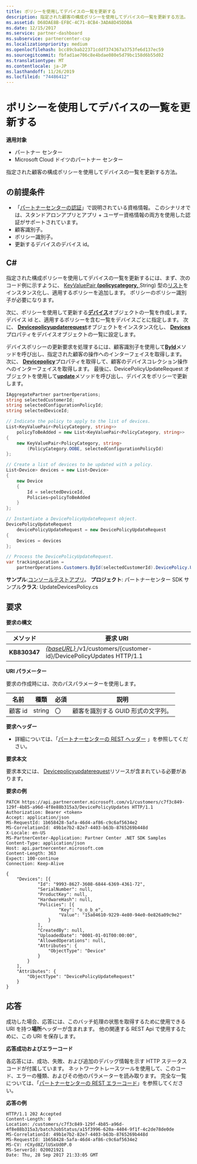```yaml
---
title: ポリシーを使用してデバイスの一覧を更新する
description: 指定された顧客の構成ポリシーを使用してデバイスの一覧を更新する方法。
ms.assetid: D68DAE8B-EFBC-4C71-8CB4-3ADA8D45DDBA
ms.date: 12/15/2017
ms.service: partner-dashboard
ms.subservice: partnercenter-csp
ms.localizationpriority: medium
ms.openlocfilehash: bcc89cbab22371cddf374367a3753fe6d137ec59
ms.sourcegitcommit: fbfad1ae706c8e4bdae080e5d79bc158d6b55d02
ms.translationtype: MT
ms.contentlocale: ja-JP
ms.lasthandoff: 11/26/2019
ms.locfileid: "74486412"
---
```

# <a name="update-a-list-of-devices-with-a-policy"></a>ポリシーを使用してデバイスの一覧を更新する


**適用対象**

- パートナー センター
- Microsoft Cloud ドイツのパートナー センター

指定された顧客の構成ポリシーを使用してデバイスの一覧を更新する方法。

## <a name="span-idprerequisitesspan-idprerequisitesspan-idprerequisitesprerequisites"></a><span id="Prerequisites"/><span id="prerequisites"/><span id="PREREQUISITES"/>の前提条件


- 「[パートナーセンターの認証](partner-center-authentication.md)」で説明されている資格情報。 このシナリオでは、スタンドアロンアプリとアプリ + ユーザー資格情報の両方を使用した認証がサポートされています。
- 顧客識別子。
- ポリシー識別子。
- 更新するデバイスのデバイス id。

## <a name="span-idc_span-idc_c"></a><span id="C_"/><span id="c_"/>C#


指定された構成ポリシーを使用してデバイスの一覧を更新するには、まず、次のコード例に示すように、 [KeyValuePair](https://docs.microsoft.com/dotnet/api/system.collections.generic.keyvaluepair-2)[ **(policycategory,** ](https://docs.microsoft.com/dotnet/api/microsoft.store.partnercenter.models.devicesdeployment.policycategory)String) 型の[リスト](https://docs.microsoft.com/dotnet/api/system.collections.generic.list-1)をインスタンス化し、適用するポリシーを追加します。 ポリシーのポリシー識別子が必要になります。

次に、ポリシーを使用して更新する[**デバイス**](https://docs.microsoft.com/dotnet/api/microsoft.store.partnercenter.models.devicesdeployment.device)オブジェクトの一覧を作成します。デバイス id と、適用するポリシーを含む一覧をデバイスごとに指定します。 次に、 [**Devicepolicyupdaterequest**](https://docs.microsoft.com/dotnet/api/microsoft.store.partnercenter.models.devicesdeployment.devicepolicyupdaterequest)オブジェクトをインスタンス化し、 [**Devices**](https://docs.microsoft.com/dotnet/api/microsoft.store.partnercenter.models.devicesdeployment.devicebatchcreationrequest.devices)プロパティをデバイスオブジェクトの一覧に設定します。

デバイスポリシーの更新要求を処理するには、顧客識別子を使用して[**ById**](https://docs.microsoft.com/dotnet/api/microsoft.store.partnercenter.customers.icustomercollection.byid)メソッドを呼び出し、指定された顧客の操作へのインターフェイスを取得します。 次に、 [**Devicepolicy**](https://docs.microsoft.com/dotnet/api/microsoft.store.partnercenter.customers.icustomer.devicepolicy)プロパティを取得して、顧客のデバイスコレクション操作へのインターフェイスを取得します。 最後に、DevicePolicyUpdateRequest オブジェクトを使用して[**update**](https://docs.microsoft.com/dotnet/api/microsoft.store.partnercenter.devicesdeployment.icustomerdevicecollection.update)メソッドを呼び出し、デバイスをポリシーで更新します。

``` csharp
IAggregatePartner partnerOperations;
string selectedCustomerId;
string selectedConfigurationPolicyId; 
string selectedDeviceId;

// Indicate the policy to apply to the list of devices. 
List<KeyValuePair<PolicyCategory, string>> 
    policyToBeAdded = new List<KeyValuePair<PolicyCategory, string>>
{
    new KeyValuePair<PolicyCategory, string>
        (PolicyCategory.OOBE, selectedConfigurationPolicyId)
};

// Create a list of devices to be updated with a policy.
List<Device> devices = new List<Device>
{
    new Device
    {
        Id = selectedDeviceId,
        Policies=policyToBeAdded
    }
};

// Instantiate a DevicePolicyUpdateRequest object.
DevicePolicyUpdateRequest 
    devicePolicyUpdateRequest = new DevicePolicyUpdateRequest
{
    Devices = devices             
};

// Process the DevicePolicyUpdateRequest.
var trackingLocation = 
    partnerOperations.Customers.ById(selectedCustomerId).DevicePolicy.Update(devicePolicyUpdateRequest);
```

**サンプル**:[コンソールテストアプリ](console-test-app.md)。 **プロジェクト**: パートナーセンター SDK サンプル**クラス**: UpdateDevicesPolicy.cs

## <a name="span-idrequestspan-idrequestspan-idrequestrequest"></a><span id="Request"/><span id="request"/><span id="REQUEST"/>要求


**要求の構文**

| メソッド    | 要求 URI                                                                                         |
|-----------|-----------------------------------------------------------------------------------------------------|
| **KB830347** | [ *{baseURL}* ](partner-center-rest-urls.md)/v1/customers/{customer-id}/DevicePolicyUpdates HTTP/1.1 |

 

**URI パラメーター**

要求の作成時には、次のパスパラメーターを使用します。

| 名前        | 種類   | 必須 | 説明                                           |
|-------------|--------|----------|-------------------------------------------------------|
| 顧客 id | string | 〇      | 顧客を識別する GUID 形式の文字列。 |

 

**要求ヘッダー**

- 詳細については、「[パートナーセンターの REST ヘッダー](headers.md) 」を参照してください。

**要求本文**

要求本文には、 [Devicepolicyupdaterequest](device-deployment-resources.md#devicepolicyupdaterequest)リソースが含まれている必要があります。

**要求の例**

```http
PATCH https://api.partnercenter.microsoft.com/v1/customers/c7f3c849-129f-4b85-a96d-4f8e88b315a3/DevicePolicyUpdates HTTP/1.1
Authorization: Bearer <token>
Accept: application/json
MS-RequestId: 1b658428-5afa-46d4-af86-c9c6af5634e2
MS-CorrelationId: 49b1e7b2-82e7-4403-b63b-8765269b448d
X-Locale: en-US
MS-PartnerCenter-Application: Partner Center .NET SDK Samples
Content-Type: application/json
Host: api.partnercenter.microsoft.com
Content-Length: 363
Expect: 100-continue
Connection: Keep-Alive

{
    "Devices": [{
            "Id": "9993-8627-3608-6844-6369-4361-72",
            "SerialNumber": null,
            "ProductKey": null,
            "HardwareHash": null,
            "Policies": [{
                    "Key": "o_o_b_e",
                    "Value": "15a04610-9229-4e80-94e0-0e826a09c9e2"
                }
            ],
            "CreatedBy": null,
            "UploadedDate": "0001-01-01T00:00:00",
            "AllowedOperations": null,
            "Attributes": {
                "ObjectType": "Device"
            }
        }
    ],
    "Attributes": {
        "ObjectType": "DevicePolicyUpdateRequest"
    }
}
```

## <a name="span-idresponsespan-idresponsespan-idresponseresponse"></a><span id="Response"/><span id="response"/><span id="RESPONSE"/>応答


成功した場合、応答には、このバッチ処理の状態を取得するために使用できる URI を持つ**場所**ヘッダーが含まれます。 他の関連する REST Api で使用するために、この URI を保存します。

**応答成功およびエラーコード**

各応答には、成功、失敗、および追加のデバッグ情報を示す HTTP ステータスコードが付属しています。 ネットワークトレースツールを使用して、このコード、エラーの種類、およびその他のパラメーターを読み取ります。 完全な一覧については、「[パートナーセンターの REST エラーコード](error-codes.md)」を参照してください。

**応答の例**

```http
HTTP/1.1 202 Accepted
Content-Length: 0
Location: /customers/c7f3c849-129f-4b85-a96d-4f8e88b315a3/batchJobStatus/a15f3996-620a-4404-9f1f-4c2de78de0de
MS-CorrelationId: 49b1e7b2-82e7-4403-b63b-8765269b448d
MS-RequestId: 1b658428-5afa-46d4-af86-c9c6af5634e2
MS-CV: rCXyd8Z/lUSxUd0P.0
MS-ServerId: 020021921
Date: Thu, 28 Sep 2017 21:33:05 GMT
```

 

 




